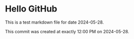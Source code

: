 # Hello GitHub
This is a test markdown file for date 2024-05-28.

This commit was created at exactly 12:00 PM on 2024-05-28.
